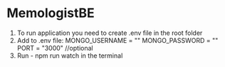 # MemologistBE

1. To run application you need to create .env file in the root folder
2. Add to .env file:
   MONGO_USERNAME = "<username>"
   MONGO_PASSWORD = "<password>"
   PORT = "3000" //optional
3. Run - npm run watch in the terminal
